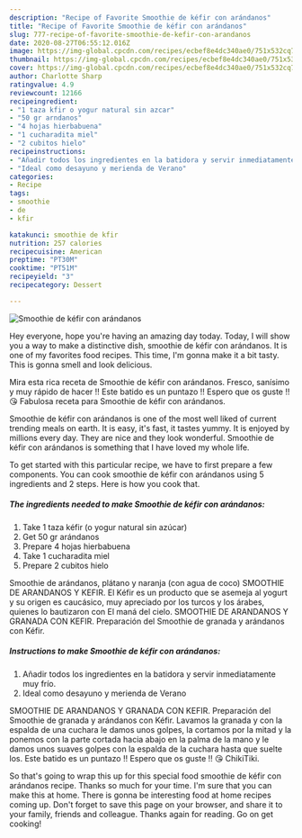 ```yaml
---
description: "Recipe of Favorite Smoothie de kéfir con arándanos"
title: "Recipe of Favorite Smoothie de kéfir con arándanos"
slug: 777-recipe-of-favorite-smoothie-de-kefir-con-arandanos
date: 2020-08-27T06:55:12.016Z
image: https://img-global.cpcdn.com/recipes/ecbef8e4dc340ae0/751x532cq70/smoothie-de-kefir-con-arandanos-foto-principal.jpg
thumbnail: https://img-global.cpcdn.com/recipes/ecbef8e4dc340ae0/751x532cq70/smoothie-de-kefir-con-arandanos-foto-principal.jpg
cover: https://img-global.cpcdn.com/recipes/ecbef8e4dc340ae0/751x532cq70/smoothie-de-kefir-con-arandanos-foto-principal.jpg
author: Charlotte Sharp
ratingvalue: 4.9
reviewcount: 12166
recipeingredient:
- "1 taza kfir o yogur natural sin azcar"
- "50 gr arndanos"
- "4 hojas hierbabuena"
- "1 cucharadita miel"
- "2 cubitos hielo"
recipeinstructions:
- "Añadir todos los ingredientes en la batidora y servir inmediatamente muy frío."
- "Ideal como desayuno y merienda de Verano"
categories:
- Recipe
tags:
- smoothie
- de
- kfir

katakunci: smoothie de kfir 
nutrition: 257 calories
recipecuisine: American
preptime: "PT30M"
cooktime: "PT51M"
recipeyield: "3"
recipecategory: Dessert

---
```



![Smoothie de kéfir con arándanos](https://img-global.cpcdn.com/recipes/ecbef8e4dc340ae0/751x532cq70/smoothie-de-kefir-con-arandanos-foto-principal.jpg)

Hey everyone, hope you're having an amazing day today. Today, I will show you a way to make a distinctive dish, smoothie de kéfir con arándanos. It is one of my favorites food recipes. This time, I'm gonna make it a bit tasty. This is gonna smell and look delicious.

Mira esta rica receta de Smoothie de kéfir con arándanos. Fresco, sanísimo y muy rápido de hacer !! Este batido es un puntazo !! Espero que os guste !! 😘 Fabulosa receta para Smoothie de kéfir con arándanos.

Smoothie de kéfir con arándanos is one of the most well liked of current trending meals on earth. It is easy, it's fast, it tastes yummy. It is enjoyed by millions every day. They are nice and they look wonderful. Smoothie de kéfir con arándanos is something that I have loved my whole life.


To get started with this particular recipe, we have to first prepare a few components. You can cook smoothie de kéfir con arándanos using 5 ingredients and 2 steps. Here is how you cook that.

<!--inarticleads1-->

##### The ingredients needed to make Smoothie de kéfir con arándanos:

1. Take 1 taza kéfir (o yogur natural sin azúcar)
1. Get 50 gr arándanos
1. Prepare 4 hojas hierbabuena
1. Take 1 cucharadita miel
1. Prepare 2 cubitos hielo


Smoothie de arándanos, plátano y naranja (con agua de coco) SMOOTHIE DE ARANDANOS Y KEFIR. El Kéfir es un producto que se asemeja al yogurt y su origen es caucásico, muy apreciado por los turcos y los árabes, quienes lo bautizaron con El maná del cielo. SMOOTHIE DE ARANDANOS Y GRANADA CON KEFIR. Preparación del Smoothie de granada y arándanos con Kéfir. 

<!--inarticleads2-->

##### Instructions to make Smoothie de kéfir con arándanos:

1. Añadir todos los ingredientes en la batidora y servir inmediatamente muy frío.
1. Ideal como desayuno y merienda de Verano


SMOOTHIE DE ARANDANOS Y GRANADA CON KEFIR. Preparación del Smoothie de granada y arándanos con Kéfir. Lavamos la granada y con la espalda de una cuchara le damos unos golpes, la cortamos por la mitad y la ponemos con la parte cortada hacia abajo en la palma de la mano y le damos unos suaves golpes con la espalda de la cuchara hasta que suelte los. Este batido es un puntazo !! Espero que os guste !! 😘 ChikiTiki. 

So that's going to wrap this up for this special food smoothie de kéfir con arándanos recipe. Thanks so much for your time. I'm sure that you can make this at home. There is gonna be interesting food at home recipes coming up. Don't forget to save this page on your browser, and share it to your family, friends and colleague. Thanks again for reading. Go on get cooking!
